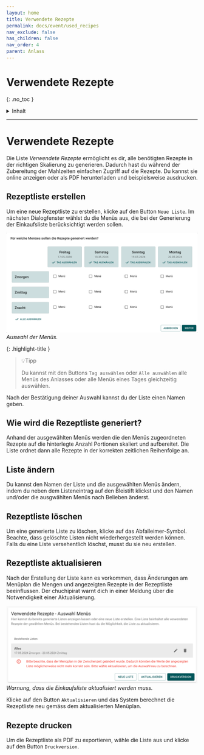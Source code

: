 ```yaml
---
layout: home
title: Verwendete Rezepte
permalink: docs/event/used_recipes
nav_exclude: false
has_children: false
nav_order: 4
parent: Anlass
---
```

# Verwendete Rezepte
{: .no_toc }

<details markdown="block">
  <summary>
    Inhalt
  </summary>
  {: .text-delta }
- TOC
{:toc}
</details>

---
# Verwendete Rezepte
Die Liste _Verwendete Rezepte_ ermöglicht es dir, alle benötigten Rezepte in der richtigen Skalierung zu generieren. Dadurch hast du während der Zubereitung der Mahlzeiten einfachen Zugriff auf die Rezepte. Du kannst sie online anzeigen oder als PDF herunterladen und beispielsweise ausdrucken. 
## Rezeptliste erstellen
Um eine neue Rezeptliste zu erstellen, klicke auf den Button `Neue Liste`. Im nächsten Dialogfenster wählst du die Menüs aus, die bei der Generierung der Einkaufsliste berücksichtigt werden sollen. 

![Menüauswahl für die Erstellung der Liste der verwendeten Rezepte](https://github.com/chuchipirat/chuchipirat.github.io/blob/main/docs/event/_images/usedRecipes_choose_menue.png?raw=true)
_Auswahl der Menüs._

{: .highlight-title }
> 💡Tipp
> 
>Du kannst mit den Buttons `Tag auswählen` oder `Alle auswählen` alle Menüs des Anlasses oder alle Menüs eines Tages gleichzeitig auswählen. 

Nach der Bestätigung deiner Auswahl kannst du der Liste einen Namen geben.
## Wie wird die Rezeptliste generiert?
Anhand der ausgewählten Menüs werden die den Menüs zugeordneten Rezepte auf die hinterlegte Anzahl Portionen skaliert und aufbereitet. Die Liste ordnet dann alle Rezepte in der korrekten zeitlichen Reihenfolge an. 
## Liste ändern
Du kannst den Namen der Liste und die ausgewählten Menüs ändern, indem du neben dem Listeneintrag auf den Bleistift klickst und den Namen und/oder die ausgwählten Menüs nach Belieben änderst.
## Rezeptliste löschen
Um eine generierte Liste zu löschen, klicke auf das Abfalleimer-Symbol. Beachte, dass gelöschte Listen nicht wiederhergestellt werden können. Falls du eine Liste versehentlich löschst, musst du sie neu erstellen.
## Rezeptliste aktualisieren
Nach der Erstellung der Liste kann es vorkommen, dass Änderungen am Menüplan die Mengen und angezeigten Rezepte in der Rezeptliste beeinflussen. Der chuchipirat warnt dich in einer Meldung über die Notwendigkeit einer Aktualisierung.


![Warnung, dass Rezeptliste aktualisiert werden muss. ](https://github.com/chuchipirat/chuchipirat.github.io/blob/main/docs/event/_images/usedRecipes_refresh_needed.png?raw=true)
_Warnung, dass die Einkaufsliste aktualisiert werden muss._

Klicke auf den Button `Aktualisieren` und das System berechnet die Rezeptliste neu gemäss dem aktualisierten Menüplan.
## Rezepte drucken
Um die Rezeptliste als PDF zu exportieren, wähle die Liste aus und klicke auf den Button `Druckversion`.
